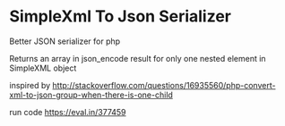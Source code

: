 # SimpleXml To Json Serializer
Better JSON serializer for php

Returns an array in json_encode result for only one nested element in SimpleXML object

inspired by http://stackoverflow.com/questions/16935560/php-convert-xml-to-json-group-when-there-is-one-child

run code
https://eval.in/377459